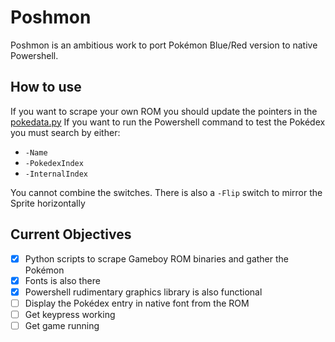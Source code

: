 # Poshmon
Poshmon is an ambitious work to port Pokémon Blue/Red version to native Powershell.
## How to use
If you want to scrape your own ROM you should update the pointers in the [pokedata.py]( https://github.com/super-phreak/poshmon/blob/master/poshmon-tools/pokedata.py)
If you want to run the Powershell command to test the Pokédex you must search by either:
* `-Name`
* `-PokedexIndex`
* `-InternalIndex`

You cannot combine the switches. There is also a `-Flip` switch to mirror the Sprite horizontally

## Current Objectives
- [x] Python scripts to scrape Gameboy ROM binaries and gather the Pokémon
- [x] Fonts is also there
- [x] Powershell rudimentary graphics library is also functional
- [ ] Display the Pokédex entry in native font from the ROM
- [ ] Get keypress working
- [ ] Get game running
